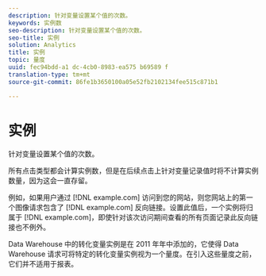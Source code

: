 ```yaml
---
description: 针对变量设置某个值的次数。
keywords: 实例数
seo-description: 针对变量设置某个值的次数。
seo-title: 实例
solution: Analytics
title: 实例
topic: 量度
uuid: fec94bdd-a1 dc-4cb0-8983-ea575 b69589 f
translation-type: tm+mt
source-git-commit: 86fe1b3650100a05e52fb2102134fee515c871b1

---
```



# 实例

针对变量设置某个值的次数。

所有点击类型都会计算实例数，但是在后续点击上针对变量记录值时将不计算实例数量，因为这会一直存留。

例如，如果用户通过 [!DNL example.com] 访问到您的网站，则您网站上的第一个图像请求包含了 [!DNL example.com] 反向链接。设置此值后，一个实例将归属于 [!DNL example.com]，即使针对该次访问期间查看的所有页面记录此反向链接也不例外。

Data Warehouse 中的转化变量实例是在 2011 年年中添加的，它使得 Data Warehouse 请求可将特定的转化变量实例视为一个量度。在引入这些量度之前，它们并不适用于报表。
